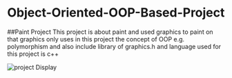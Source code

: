 # Object-Oriented-OOP-Based-Project
##Paint Project
This project is about paint and used graphics to paint on that graphics
only uses in this project the concept of OOP e.g. polymorphism and also include
library of graphics.h and language used for this project is c++


![project Display](https://github.com/zeeshanmahar007/Object-Oriented-based-Project/blob/master/OOPProject.JPG)
